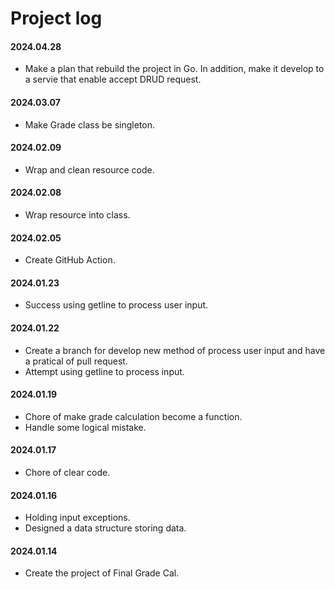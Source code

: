 # Project log

#### 2024.04.28
- Make a plan that rebuild the project in Go. In addition, make it develop to a servie that enable accept DRUD request.

#### 2024.03.07
- Make Grade class be singleton.

#### 2024.02.09
- Wrap and clean resource code.

#### 2024.02.08
- Wrap resource into class.

#### 2024.02.05
- Create GitHub Action.

#### 2024.01.23
- Success using getline to process user input.

#### 2024.01.22
- Create a branch for develop new method of process user input and have a pratical of pull request.
- Attempt using getline to process input.

#### 2024.01.19
- Chore of make grade calculation become a function.
- Handle some logical mistake.

#### 2024.01.17
- Chore of clear code.

#### 2024.01.16
- Holding input exceptions.
- Designed a data structure storing data.

#### 2024.01.14
- Create the project of Final Grade Cal.